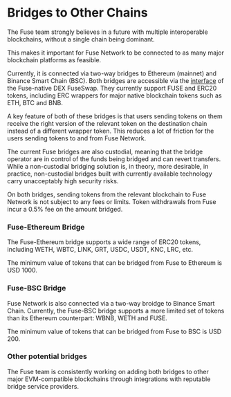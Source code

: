 # Bridges to Other Chains

The Fuse team strongly believes in a future with multiple interoperable blockchains, without a single chain being dominant.

This makes it important for Fuse Network to be connected to as many major blockchain platforms as feasible. 

Currently, it is connected via two-way bridges to Ethereum \(mainnet\) and Binance Smart Chain \(BSC\). Both bridges are accessible via the [interface](https://fuseswap.com/#/bridge) of the Fuse-native DEX FuseSwap. They currently support FUSE and ERC20 tokens, including ERC wrappers for major native blockchain tokens such as ETH, BTC and BNB.

A key feature of both of these bridges is that users sending tokens on them receive the right version of the relevant token on the destination chain instead of a different wrapper token. This reduces a lot of friction for the users sending tokens to and from Fuse Network.

The current Fuse bridges are also custodial, meaning that the bridge operator are in control of the funds being bridged and can revert transfers. While a non-custodial bridging solution is, in theory, more desirable, in practice, non-custodial bridges built with currently available technology carry unacceptably high security risks.

On both bridges, sending tokens from the relevant blockchain to Fuse Network is not subject to any fees or limits. Token withdrawals from Fuse incur a 0.5% fee on the amount bridged.   

### Fuse-Ethereum Bridge

The Fuse-Ethereum bridge supports a wide range of ERC20 tokens, including WETH, WBTC, LINK, GRT, USDC, USDT, KNC, LRC, etc. 

The minimum value of tokens that can be bridged from Fuse to Ethereum is USD 1000.

### Fuse-BSC Bridge  

Fuse Network is also connected via a two-way broidge to Binance Smart Chain. Currently, the Fuse-BSC bridge supports a more limited set of tokens than its Ethereum counterpart: WBNB, WETH and FUSE.

The minimum value of tokens that can be bridged from Fuse to BSC is USD 200.

### Other potential bridges

The Fuse team is consistently working on adding both bridges to other major EVM-compatible blockchains through integrations with reputable bridge service providers.  

